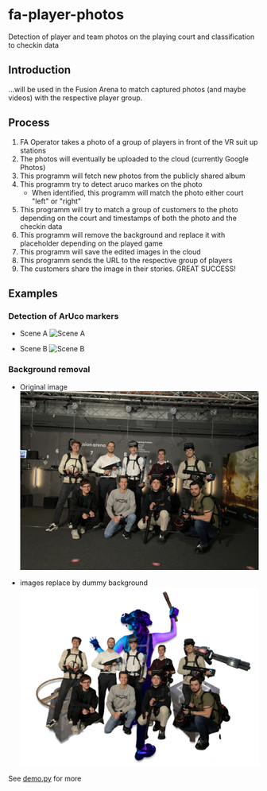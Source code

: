 # fa-player-photos
Detection of player and team photos on the playing court and classification to checkin data

## Introduction
...will be used in the Fusion Arena to match captured photos (and maybe videos) with the respective player group.

## Process

1. FA Operator takes a photo of a group of players in front of the VR suit up stations
2. The photos will eventually be uploaded to the cloud (currently Google Photos)
3. This programm will fetch new photos from the publicly shared album
4. This programm try to detect aruco markes on the photo
   - When identified, this programm will match the photo either court "left" or "right"
5. This programm will try to match a group of customers to the photo depending on the court and timestamps of both the photo and the checkin data
6. This programm will remove the background and replace it with placeholder depending on the played game
7. This programm will save the edited images in the cloud
8. This programm sends the URL to the respective group of players
9. The customers share the image in their stories. GREAT SUCCESS!

## Examples

### Detection of ArUco markers
- Scene A
![Scene A](training/output/galgenen1.png "Scene A")

- Scene B
![Scene B](training/output/galgenen3.png "Scene B")

### Background removal
- Original image
![original image taken in FA location](demo_prototype/images/h3.jpeg "A group of players")

- images replace by dummy background
![Remove players from background and set new bg image depending on context](demo_prototype/images_processed/h3.jpeg "A group of players with dummy background")

See [demo.py](demo_prototype/demo.py) for more


